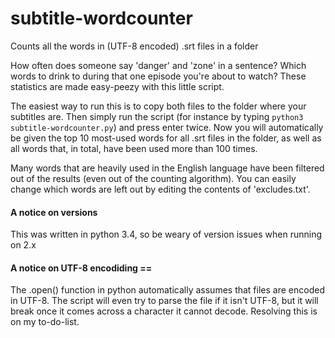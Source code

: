 # subtitle-wordcounter
Counts all the words in (UTF-8 encoded) .srt files in a folder

How often does someone say 'danger' and 'zone' in a sentence? Which words to drink to during that one episode you're about to watch? These statistics are made easy-peezy with this little script.

The easiest way to run this is to copy both files to the folder where your subtitles are. Then simply run the script (for instance by typing `python3 subtitle-wordcounter.py`) and press enter twice. Now you will automatically be given the top 10 most-used words for all .srt files in the folder, as well as all words that, in total, have been used more than 100 times.

Many words that are heavily used in the English language have been filtered out of the results (even out of the counting algorithm). You can easily change which words are left out by editing the contents of 'excludes.txt'.

#### A notice on versions
This was written in python 3.4, so be weary of version issues when running on 2.x

#### A notice on UTF-8 encodiding ==
The .open() function in python automatically assumes that files are encoded in UTF-8. The script will even try to parse the file if it isn't UTF-8, but it will break once it comes across a character it cannot decode. Resolving this is on my to-do-list.
